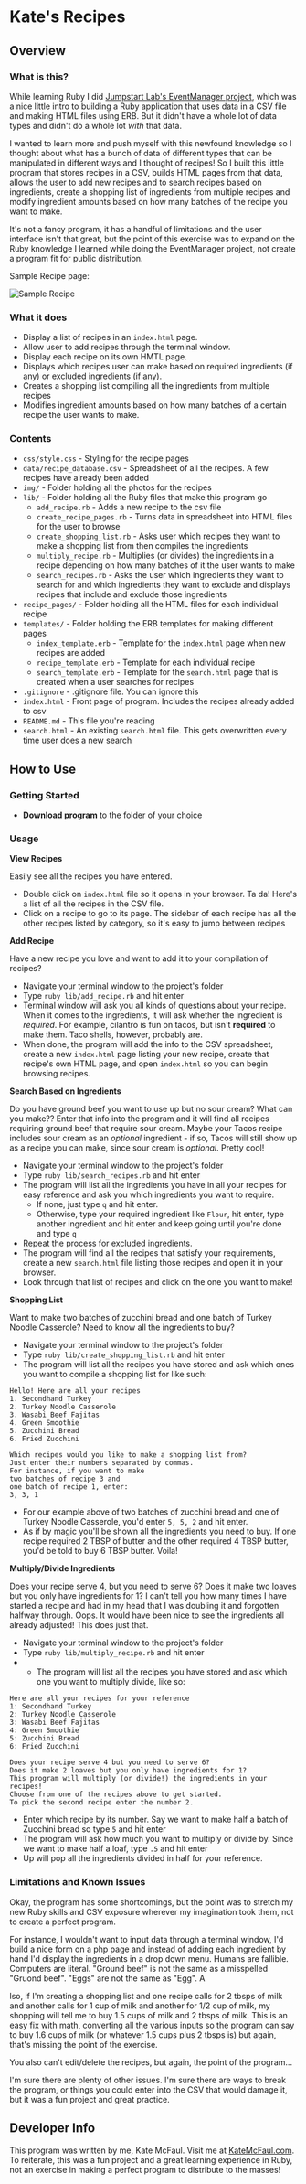 # Kate's Recipes

## Overview

### What is this?

While learning Ruby I did [Jumpstart Lab's EventManager project](http://tutorials.jumpstartlab.com/projects/eventmanager.html), which was a nice little intro to building a Ruby application that uses data in a CSV file and making HTML files using ERB. But it didn't have a whole lot of data types and didn't do a whole lot _with_ that data. 

I wanted to learn more and push myself with this newfound knowledge so I thought about what has a bunch of data of different types that can be manipulated in different ways and I thought of recipes! So I built this little program that stores recipes in a CSV, builds HTML pages from that data, allows the user to add new recipes and to search recipes based on ingredients, create a shopping list of ingredients from multiple recipes and modify ingredient amounts based on how many batches of the recipe you want to make. 

It's not a fancy program, it has a handful of limitations and the user interface isn't that great, but the point of this exercise was to expand on the Ruby knowledge I learned while doing the EventManager project, not create a program fit for public distribution.

Sample Recipe page:

![Sample Recipe](/img/sample_recipe_screenshot.jpg)

### What it does

- Display a list of recipes in an `index.html` page.
- Allow user to add recipes through the terminal window.
- Display each recipe on its own HMTL page. 
- Displays which recipes user can make based on required ingredients (if any) or excluded ingredients (if any).
- Creates a shopping list compiling all the ingredients from multiple recipes
- Modifies ingredient amounts based on how many batches of a certain recipe the user wants to make.

### Contents

- `css/style.css` - Styling for the recipe pages
- `data/recipe_database.csv` - Spreadsheet of all the recipes. A few recipes have already been added
- `img/` - Folder holding all the photos for the recipes
- `lib/` - Folder holding all the Ruby files that make this program go
	- `add_recipe.rb` - Adds a new recipe to the csv file
	- `create_recipe_pages.rb` - Turns data in spreadsheet into HTML files for the user to browse
	- `create_shopping_list.rb` - Asks user which recipes they want to make a shopping list from then compiles the ingredients
	- `multiply_recipe.rb` - Multiplies (or divides) the ingredients in a recipe depending on how many batches of it the user wants to make
	- `search_recipes.rb` - Asks the user which ingredients they want to search for and which ingredients they want to exclude and displays recipes that include and exclude those ingredients
- `recipe_pages/` - Folder holding all the HTML files for each individual recipe
- `templates/` - Folder holding the ERB templates for making different pages
	- `index_template.erb` - Template for the `index.html` page when new recipes are added
	- `recipe_template.erb` - Template for each individual recipe
	- `search_template.erb` - Template for the `search.html` page that is created when a user searches for recipes
- `.gitignore` - .gitignore file. You can ignore this
- `index.html` - Front page of program. Includes the recipes already added to csv
- `README.md` - This file you're reading
- `search.html` - An existing `search.html` file. This gets overwritten every time user does a new search

## How to Use 

### Getting Started

- **Download program** to the folder of your choice

### Usage

**View Recipes**

Easily see all the recipes you have entered.

- Double click on `index.html` file so it opens in your browser. Ta da! Here's a list of all the recipes in the CSV file.
- Click on a recipe to go to its page. The sidebar of each recipe has all the other recipes listed by category, so it's easy to jump between recipes

**Add Recipe**

Have a new recipe you love and want to add it to your compilation of recipes?

- Navigate your terminal window to the project's folder
- Type `ruby lib/add_recipe.rb` and hit enter
- Terminal window will ask you all kinds of questions about your recipe. When it comes to the ingredients, it will ask whether the ingredient is _required_. For example, cilantro is fun on tacos, but isn't **required** to make them. Taco shells, however, probably are.
- When done, the program will add the info to the CSV spreadsheet, create a new `index.html` page listing your new recipe, create that recipe's own HTML page, and open `index.html` so you can begin browsing recipes. 

**Search Based on Ingredients**

Do you have ground beef you want to use up but no sour cream? What can you make?? Enter that info into the program and it will find all recipes requiring ground beef that require sour cream. Maybe your Tacos recipe includes sour cream as an _optional_ ingredient - if so, Tacos will still show up as a recipe you can make, since sour cream is _optional_. Pretty cool!

- Navigate your terminal window to the project's folder
- Type `ruby lib/search_recipes.rb` and hit enter
- The program will list all the ingredients you have in all your recipes for easy reference and ask you which ingredients you want to require. 
	- If none, just type `q` and hit enter. 
	- Otherwise, type your required ingredient like `Flour`, hit enter, type another ingredient and hit enter and keep going until you're done and type `q`
- Repeat the process for excluded ingredients. 
- The program will find all the recipes that satisfy your requirements, create a new `search.html` file listing those recipes and open it in your browser. 
- Look through that list of recipes and click on the one you want to make!

**Shopping List**

Want to make two batches of zucchini bread and one batch of Turkey Noodle Casserole? Need to know all the ingredients to buy?

- Navigate your terminal window to the project's folder
- Type `ruby lib/create_shopping_list.rb` and hit enter
- The program will list all the recipes you have stored and ask which ones you want to compile a shopping list for like such:

```
Hello! Here are all your recipes
1. Secondhand Turkey
2. Turkey Noodle Casserole
3. Wasabi Beef Fajitas
4. Green Smoothie
5. Zucchini Bread
6. Fried Zucchini

Which recipes would you like to make a shopping list from?
Just enter their numbers separated by commas.
For instance, if you want to make
two batches of recipe 3 and 
one batch of recipe 1, enter: 
3, 3, 1
```

- For our example above of two batches of zucchini bread and one of Turkey Noodle Casserole, you'd enter `5, 5, 2` and hit enter. 
- As if by magic you'll be shown all the ingredients you need to buy. If one recipe required 2 TBSP of butter and the other required 4 TBSP butter, you'd be told to buy 6 TBSP butter. Voila!

**Multiply/Divide Ingredients**

Does your recipe serve 4, but you need to serve 6? Does it make two loaves but you only have ingredients for 1? I can't tell you how many times I have started a recipe and had in my head that I was doubling it and forgotten halfway through. Oops. It would have been nice to see the ingredients all already adjusted! This does just that. 

- Navigate your terminal window to the project's folder
- Type `ruby lib/multiply_recipe.rb` and hit enter
- - The program will list all the recipes you have stored and ask which one you want to multiply divide, like so:

```
Here are all your recipes for your reference
1: Secondhand Turkey
2: Turkey Noodle Casserole
3: Wasabi Beef Fajitas
4: Green Smoothie
5: Zucchini Bread
6: Fried Zucchini

Does your recipe serve 4 but you need to serve 6?
Does it make 2 loaves but you only have ingredients for 1?
This program will multiply (or divide!) the ingredients in your recipes!
Choose from one of the recipes above to get started.
To pick the second recipe enter the number 2.
```

- Enter which recipe by its number. Say we want to make half a batch of Zucchini bread so type `5` and hit enter
- The program will ask how much you want to multiply or divide by. Since we want to make half a loaf, type `.5` and hit enter
- Up will pop all the ingredients divided in half for your reference.

### Limitations and Known Issues

Okay, the program has some shortcomings, but the point was to stretch my new Ruby skills and CSV exposure wherever my imagination took them, not to create a perfect program. 

For instance, I wouldn't want to input data through a terminal window, I'd build a nice form on a php page and instead of adding each ingredient by hand I'd display the ingredients in a drop down menu. Humans are fallible. Computers are literal. "Ground beef" is not the same as a misspelled "Gruond beef". "Eggs" are not the same as "Egg". A

lso, if I'm creating a shopping list and one recipe calls for 2 tbsps of milk and another calls for 1 cup of milk and another for 1/2 cup of milk, my shopping will tell me to buy 1.5 cups of milk and 2 tbsps of milk. This is an easy fix with math, converting all the various inputs so the program can say to buy 1.6 cups of milk (or whatever 1.5 cups plus 2 tbsps is) but again, that's missing the point of the exercise. 

You also can't edit/delete the recipes, but again, the point of the program...

I'm sure there are plenty of other issues. I'm sure there are ways to break the program, or things you could enter into the CSV that would damage it, but it was a fun project and great practice. 

## Developer Info

This program was written by me, Kate McFaul. Visit me at [KateMcFaul.com](http://katemcfaul.com). To reiterate, this was a fun project and a great learning experience in Ruby, not an exercise in making a perfect program to distribute to the masses!
